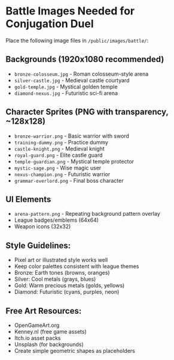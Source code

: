 # Battle Images Needed for Conjugation Duel

Place the following image files in `/public/images/battle/`:

## Backgrounds (1920x1080 recommended)
- `bronze-colosseum.jpg` - Roman colosseum-style arena
- `silver-castle.jpg` - Medieval castle courtyard
- `gold-temple.jpg` - Mystical golden temple
- `diamond-nexus.jpg` - Futuristic sci-fi arena

## Character Sprites (PNG with transparency, ~128x128)
- `bronze-warrior.png` - Basic warrior with sword
- `training-dummy.png` - Practice dummy
- `castle-knight.png` - Medieval knight
- `royal-guard.png` - Elite castle guard
- `temple-guardian.png` - Mystical temple protector
- `mystic-sage.png` - Wise magic user
- `nexus-champion.png` - Futuristic warrior
- `grammar-overlord.png` - Final boss character

## UI Elements
- `arena-pattern.png` - Repeating background pattern overlay
- League badges/emblems (64x64)
- Weapon icons (32x32)

## Style Guidelines:
- Pixel art or illustrated style works well
- Keep color palettes consistent with league themes
- Bronze: Earth tones (browns, oranges)
- Silver: Cool metals (grays, blues)  
- Gold: Warm precious metals (golds, yellows)
- Diamond: Futuristic (cyans, purples, neon)

## Free Art Resources:
- OpenGameArt.org
- Kenney.nl (free game assets)
- Itch.io asset packs
- Unsplash (for backgrounds)
- Create simple geometric shapes as placeholders
